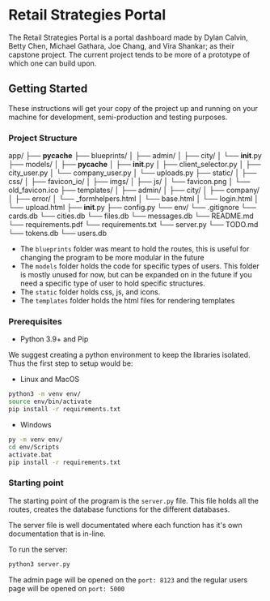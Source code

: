# Retail Strategies Portal

The Retail Strategies Portal is a portal dashboard made by Dylan Calvin, Betty Chen, Michael Gathara, Joe Chang, and Vira Shankar; as their capstone project. The current project tends to be more of a prototype of which one can build upon. 

## Getting Started

These instructions will get your copy of the project up and running on your machine for development, semi-production and testing purposes.

### Project Structure
app/
├── __pycache__
├── blueprints/
│   ├── admin/
│   ├── city/
│   └── __init__.py
├── models/
│   ├── __pycache__
│   ├── __init__.py
│   ├── client_selector.py
│   ├── city_user.py
│   └── company_user.py
│   └── uploads.py
├── static/
│   ├── css/
│   ├── favicon_io/
│   ├── imgs/
│   ├── js/
│   └── favicon.png
│   └── old_favicon.ico
├── templates/
│   ├── admin/
│   ├── city/
│   ├── company/
│   ├── error/
│   └── _formhelpers.html
│   └── base.html
│   └── login.html
│   └── upload.html
├── __init__.py
├── config.py
└── env/
└── .gitignore
└── cards.db
└── cities.db
└── files.db
└── messages.db
└── README.md
└── requirements.pdf
└── requirements.txt
└── server.py
└── TODO.md
└── tokens.db
└── users.db

* The `blueprints` folder was meant to hold the routes, this is useful for changing the program to be more modular in the future
* The `models` folder holds the code for specific types of users. This folder is mostly unused for now, but can be expanded on in the future if you need a specific type of user to hold specific structures.
* The `static` folder holds css, js, and icons.
* The `templates` folder holds the html files for rendering templates 

### Prerequisites

- Python 3.9+ and Pip

We suggest creating a python environment to keep the libraries isolated. Thus the first step to setup would be:

* Linux and MacOS
```bash
python3 -m venv env/
source env/bin/activate
pip install -r requirements.txt
```

* Windows
```bash
py -m venv env/
cd env/Scripts
activate.bat
pip install -r requirements.txt
```

### Starting point
The starting point of the program is the `server.py` file. This file holds all the routes, creates the database functions for the different databases. 

The server file is well documentated where each function has it's own documentation that is in-line. 

To run the server:

```bash
python3 server.py
```

The admin page will be opened on the `port: 8123` and the regular users page will be opened on `port: 5000`